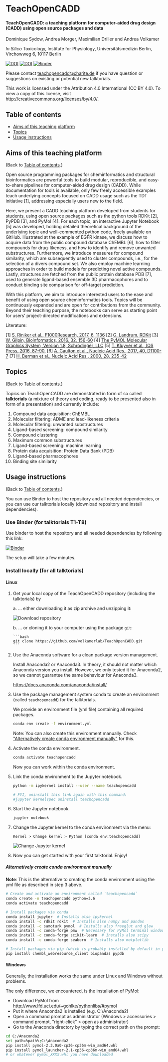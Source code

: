 # TeachOpenCADD

#### TeachOpenCADD: a teaching platform for computer-aided drug design (CADD) using open source packages and data

Dominique Sydow, Andrea Morger, Maximilian Driller and Andrea Volkamer

*In Silico* Toxicology, Institute for Physiology, Universitätsmedizin Berlin, Virchowweg 6, 10117 Berlin

[![DOI](https://img.shields.io/badge/DOI-10.1186%2Fs13321--019--0351--x-blue.svg)](https://doi.org/10.1186/s13321-019-0351-x)
[![DOI](https://zenodo.org/badge/DOI/10.5281/zenodo.2600909.svg)](https://doi.org/10.5281/zenodo.2600909)
[![Binder](https://mybinder.org/badge_logo.svg)](https://mybinder.org/v2/gh/volkamerlab/TeachOpenCADD/master)

Please contact teachopencadd@charite.de if you have question or suggestions on existing or potential new talktorials.

This work is licensed under the Attribution 4.0 International (CC BY 4.0).
To view a copy of this license, visit http://creativecommons.org/licenses/by/4.0/.

## Table of contents  

* [Aims of this teaching platform](#aims-of-this-teaching-platform)
* [Topics](#topics)
* [Usage instructions](#usage-instructions)

## Aims of this teaching platform

(Back to [Table of contents](#table-of-contents).)

Open source programming packages for cheminformatics and structural bioinformatics are powerful tools to build modular, reproducible, and easy-to-share pipelines for computer-aided drug design (CADD). While documentation for tools is available, only few freely accessible examples teach underlying concepts focused on CADD usage such as the TDT initiative [1], addressing especially users new to the field.

Here, we present a CADD teaching platform developed from students for students, using open source packages such as the python tools RDKit [2], PyPDB [3], and PyMol [4]. For each topic, an interactive Jupyter Notebook [5] was developed, holding detailed theoretical background of the underlying topic and well-commented python code, freely available on GitHub. Illustrated at the example of EGFR kinase, we discuss how to acquire data from the public compound database ChEMBL [6], how to filter compounds for drug-likeness, and how to identify and remove unwanted substructures. Furthermore, we introduce measures for compound similarity, which are subsequently used to cluster compounds, i.e., for the selection of a divers compound set. We also employ machine learning approaches in order to build models for predicting novel active compounds. Lastly, structures are fetched from the public protein database PDB [7], used to generate ligand-based ensemble 3D pharmacophores and to conduct binding site comparison for off-target prediction. 

With this platform, we aim to introduce interested users to the ease and benefit of using open source cheminformatics tools. Topics will be continuously expanded and are open for contributions from the community. Beyond their teaching purpose, the notebooks can serve as starting point for users’ project-directed modifications and extensions. 


Literature:

[1] [S. Riniker et al., F1000Research, 2017, 6, 1136](https://f1000research.com/articles/6-1136/v1) 
[2] [G. Landrum, RDKit](http://www.rdkit.org)
[3] [W. Gilpin, Bioinformatics, 2016, 32, 156-60](https://academic.oup.com/bioinformatics/article/32/1/159/1743800) 
[4] [The PyMOL Molecular Graphics System, Version 1.8, Schrödinger, LLC](https://pymol.org)
[5] [T. Kluyver et al., IOS Press, 2016, 87-90.](http://ebooks.iospress.com/publication/42900)
[6] [A. Gaulton et al., Nucleic Acid Res., 2017, 40, D1100-7](https://academic.oup.com/nar/article/42/D1/D1083/1043509)
[7] [H. Berman et al., Nucleic Acid Res., 2000, 28, 235-42](https://www.ncbi.nlm.nih.gov/pmc/articles/PMC102472/)


## Topics

(Back to [Table of contents](#table-of-contents).)

Topics on TeachOpenCADD are demonstrated in form of so called **talktorials** (a mixture of theory and coding, ready to be presented also in form of a presentation) and currently include:

1. Compound data acquisition: ChEMBL
2. Molecular filtering: ADME and lead-likeness criteria
3. Molecular filtering: unwanted substructures
4. Ligand-based screening: compound similarity
5. Compound clustering
6. Maximum common substructures
7. Ligand-based screening: machine learning
8. Protein data acquisition: Protein Data Bank (PDB)
9. Ligand-based pharmacophores
10. Binding site similarity

## Usage instructions

(Back to [Table of contents](#table-of-contents).)

You can use Binder to host the repository and all needed dependencies, or 
you can use our talktorials locally (download repository and install dependencies).


### Use Binder (for talktorials T1-T8)

Use binder to host the repository and all needed dependencies by following this link:

[![Binder](https://mybinder.org/badge_logo.svg)](https://mybinder.org/v2/gh/volkamerlab/TeachOpenCADD/master)

The setup will take a few minutes.

### Install locally (for all talktorials)

#### Linux

1.  Get your local copy of the TeachOpenCADD repository (including the talktorials) by

    a. ... either downloading it as zip archive and unzipping it: 
    
    ![Download repository](https://github.com/volkamerlab/TeachOpenCADD/blob/master/README_figures/download_repo.png)
   
    b. ... or cloning it to your computer using the package `git`:

        ```bash
        git clone https://github.com/volkamerlab/TeachOpenCADD.git
        ```
        
2.  Use the Anaconda software for a clean package version management. 
   
    Install Anaconda2 or Anaconda3. In theory, it should not matter which Anaconda version you install. However, we only tested it for Anaconda2, so we cannot guarantee the same behaviour for Anaconda3.

    https://docs.anaconda.com/anaconda/install/

3.  Use the package management system conda to create an environment (called `teachopencadd`) for the talktorials. 
   
    We provide an environment file (yml file) containing all required packages.

    ```bash
    conda env create -f environment.yml
    ```

    Note: You can also create this environment manually. 
    Check ["Alternatively create conda environment manually"](#Alternatively-create-conda-environment-manually) for this.

4.  Activate the conda environment.
    
    ```bash
    conda activate teachopencadd
    ```
    
    Now you can work within the conda environment. 
    
5.  Link the conda environment to the Jupyter notebook.
    
    ```bash
    python -m ipykernel install --user --name teachopencadd
    
    # FYI, uninstall this link again with this command:
    #jupyter kernelspec uninstall teachopencadd
    ``` 

6.  Start the Jupyter notebook.

    ```bash
    jupyter notebook
    ```
    
7.  Change the Jupyter kernel to the conda environment via the menu:

    `Kernel > Change kernel > Python [conda env:teachopencadd]`
    
    ![Change Jupyter kernel](https://github.com/volkamerlab/TeachOpenCADD/blob/master/README_figures/jupyter_kernel_teachopencadd.png)
    
8.  Now you can get started with your first talktorial. Enjoy!



##### Alternatively create conda environment manually

**Note**: This is the alternative to creating the conda environment using the yml file as described in step 3 above. 

```bash
# Create and activate an environment called `teachopencadd`
conda create -n teachopencadd python=3.6
conda activate teachopencadd

# Install packages via conda
conda install jupyter  # Installs also ipykernel
conda install -c rdkit rdkit  # Installs also numpy and pandas
conda install -c samoturk pymol  # Installs also freeglut and glew
conda install -c conda-forge pmw  # Necessary for PyMol terminal window to pop up
conda install -c conda-forge scikit-learn  # Installs also scipy
conda install -c conda-forge seaborn  # Installs also matplotlib

# Install packages via pip (which is probably installed by default in your environment)
pip install chembl_webresource_client biopandas pypdb
```

#### Windows

Generally, the installation works the same under Linux and Windows without problems.

The only difference, we encountered, is the installation of PyMol:

* Download PyMol from http://www.lfd.uci.edu/~gohlke/pythonlibs/#pymol 
* Put it where Anaconda2 is installed (e.g. C:\Anaconda2)
* Open a command prompt as administrator (Windows > accessories > command prompt, "right-click" > open as administrator)
* Go to the Anaconda directory by typing the correct path on the prompt:

```bash
cd C:/Anaconda2
set path=%path%;C:\Anaconda2
pip install pymol‑2.3.0a0‑cp36‑cp36m‑win_amd64.whl
pip install pymol_launcher‑2.1‑cp36‑cp36m‑win_amd64.whl
# or whatever pymol_XXXX.whl you have downloaded
```

